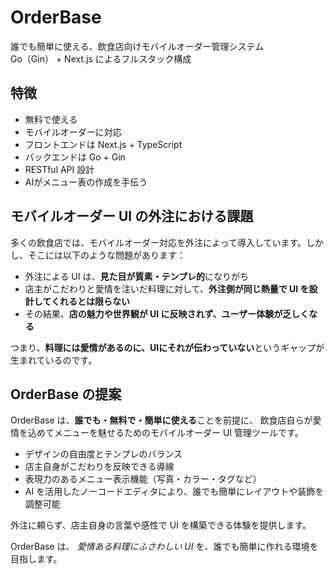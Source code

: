 # OrderBase

誰でも簡単に使える、飲食店向けモバイルオーダー管理システム  
Go（Gin） + Next.js によるフルスタック構成

## 特徴

- 無料で使える
- モバイルオーダーに対応
- フロントエンドは Next.js + TypeScript
- バックエンドは Go + Gin
- RESTful API 設計
- AIがメニュー表の作成を手伝う

## モバイルオーダー UI の外注における課題

多くの飲食店では、モバイルオーダー対応を外注によって導入しています。しかし、そこには以下のような問題があります：

- 外注による UI は、**見た目が質素・テンプレ的**になりがち
- 店主がこだわりと愛情を注いだ料理に対して、**外注側が同じ熱量で UI を設計してくれるとは限らない**
- その結果、**店の魅力や世界観が UI に反映されず、ユーザー体験が乏しくなる**

つまり、**料理には愛情があるのに、UIにそれが伝わっていない**というギャップが生まれているのです。

## OrderBase の提案

OrderBase は、**誰でも・無料で・簡単に使える**ことを前提に、
飲食店自らが愛情を込めてメニューを魅せるためのモバイルオーダー UI 管理ツールです。
- デザインの自由度とテンプレのバランス
- 店主自身がこだわりを反映できる導線
- 表現力のあるメニュー表示機能（写真・カラー・タグなど）
- AI を活用したノーコードエディタにより、誰でも簡単にレイアウトや装飾を調整可能

外注に頼らず、店主自身の言葉や感性で UI を構築できる体験を提供します。

OrderBase は、
*愛情ある料理にふさわしい UI* を、誰でも簡単に作れる環境を目指します。

